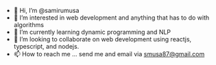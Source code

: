 - 👋 Hi, I’m @samirumusa
- 👀 I’m interested in web development and anything that has to do with algorithms
- 🌱 I’m currently learning dynamic programming and NLP 
- 💞️ I’m looking to collaborate on web development using reactjs, typescript, and nodejs.
- 📫 How to reach me ... send me and email via smusa87@gmail.com

<!---
samirumusa/samirumusa is a ✨ special ✨ repository because its `README.md` (this file) appears on your GitHub profile.
You can click the Preview link to take a look at your changes.
--->
